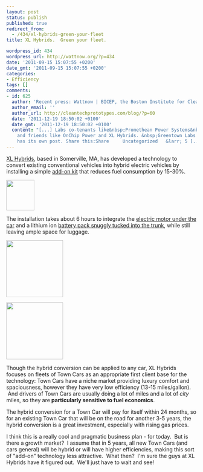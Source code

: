 ```yaml
---
layout: post
status: publish
published: true
redirect_from:
  - /434/xl-hybrids-green-your-fleet
title: XL Hybrids.  Green your fleet.

wordpress_id: 434
wordpress_url: http://wattnow.org/?p=434
date: '2011-09-15 15:07:55 +0200'
date_gmt: '2011-09-15 15:07:55 +0200'
categories:
- Efficiency
tags: []
comments:
- id: 625
  author: 'Recent press: Wattnow | BICEP, the Boston Institute for Clean Energy Prototyping'
  author_email: ''
  author_url: http://cleantechprototypes.com/blog/?p=60
  date: '2011-12-19 18:50:02 +0100'
  date_gmt: '2011-12-19 18:50:02 +0100'
  content: "[...] Labs co-tenants like&nbsp;Promethean Power Systems&nbsp;and&nbsp;SolSolution,
    and friends like OnChip Power and XL Hybrids. &nbsp;Greentown Labs itself even
    has its own post. Share this:Share     Uncategorized   &larr; 5 [...]"
---
```

<p><a href="http://www.xlhybrids.com/">XL Hybrids</a>, based in Somerville, MA, has developed a technology to convert existing conventional vehicles into hybrid electric vehicles by installing a simple <a href="http://www.xlhybrids.com/products/conversion">add-on kit</a> that reduces fuel consumption by 15-30%.</p>
<p><a href="{{ 'assets/from-wordpress/uploads/2011/09/xl-hybrids.png' | relative_url }}"><img class="alignleft size-full wp-image-435" title="xl hybrids" src="{{ 'assets/from-wordpress/uploads/2011/09/xl-hybrids.png' | relative_url }}" alt="" width="74" height="80" /></a></p>

<p>The installation takes about 6 hours to integrate the <a href="http://www.xlhybrids.com/products/livery">electric motor under the car</a> and a lithium ion <a href="http://www.xlhybrids.com/products/livery">battery pack snuggly tucked into the trunk</a>, while still leaving ample space for luggage.</p>
<p><a href="{{ 'assets/from-wordpress/uploads/2011/09/kit-under-car21.jpg' | relative_url }}"><img class="alignleft size-thumbnail wp-image-438" title="kit-under-car2" src="{{ 'assets/from-wordpress/uploads/2011/09/kit-under-car21-150x150.jpg' | relative_url }}" alt="" width="150" height="150" /></a></p>
<p><a href="{{ 'assets/from-wordpress/uploads/2011/09/battery-trunk1.jpg' | relative_url }}"><img class="alignleft size-thumbnail wp-image-439" title="battery-trunk" src="{{ 'assets/from-wordpress/uploads/2011/09/battery-trunk1-150x150.jpg' | relative_url }}" alt="" width="150" height="150" /></a></p>

<p>Though the hybrid conversion can be applied to any car, XL Hybrids focuses on fleets of Town Cars as an appropriate first client base for the technology: Town Cars have a niche market providing luxury comfort and spaciousness, however they have very low efficiency (13-15 miles/gallon). &nbsp;And drivers of Town Cars are usually doing a lot of miles and a lot of <em>city </em>miles, so they are<strong> particularly sensitive to fuel economics</strong>.</p>
<p>The hybrid conversion for a Town Car will pay for itself within 24 months, so for an existing Town Car that will be on the road for another 3-5 years, the hybrid conversion is a great investment, especially with rising gas prices.</p>
<p>I think this is a really cool and pragmatic business plan - for today. &nbsp;But is there a growth market? &nbsp;I assume that in 5 years, all new Town Cars (and cars general) will be hybrid or will have higher efficiencies, making this sort of "add-on" technology less attractive. &nbsp;What then? &nbsp;I'm sure the guys at XL Hybrids have it figured out. &nbsp;We'll just have to wait and see!</p>

